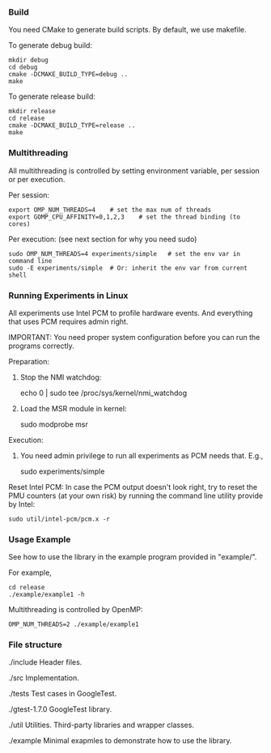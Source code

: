 
### Build ###

You need CMake to generate build scripts. By default, we use makefile.

To generate debug build:

    mkdir debug
    cd debug
    cmake -DCMAKE_BUILD_TYPE=debug ..
    make

To generate release build:

    mkdir release
    cd release
    cmake -DCMAKE_BUILD_TYPE=release ..
    make

### Multithreading ###
All multithreading is controlled by setting environment variable,
per session or per execution.

Per session:

    export OMP_NUM_THREADS=4    # set the max num of threads
    export GOMP_CPU_AFFINITY=0,1,2,3    # set the thread binding (to cores)

Per execution: (see next section for why you need sudo)

    sudo OMP_NUM_THREADS=4 experiments/simple   # set the env var in command line
    sudo -E experiments/simple  # Or: inherit the env var from current shell

### Running Experiments in Linux ###
All experiments use Intel PCM to profile hardware events.
And everything that uses PCM requires admin right.

IMPORTANT: You need proper system configuration before you can run the programs correctly.

Preparation:
1. Stop the NMI watchdog:

    echo 0 | sudo tee /proc/sys/kernel/nmi_watchdog 

2. Load the MSR module in kernel:

    sudo modprobe msr

Execution:
1. You need admin privilege to run all experiments as PCM needs that. E.g.,

    sudo experiments/simple

Reset Intel PCM:
In case the PCM output doesn't look right, try to reset the PMU counters (at your own risk)
by running the command line utility provide by Intel:

    sudo util/intel-pcm/pcm.x -r


### Usage Example ###

See how to use the library in the example program provided in "example/".

For example,

    cd release
    ./example/example1 -h

Multithreading is controlled by OpenMP:

    OMP_NUM_THREADS=2 ./example/example1

### File structure ###

./include
Header files.

./src
Implementation.

./tests
Test cases in GoogleTest.

./gtest-1.7.0
GoogleTest library.

./util
Utilities. Third-party libraries and wrapper classes.

./example
Minimal exapmles to demonstrate how to use the library.

